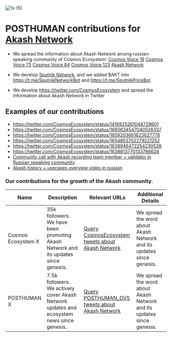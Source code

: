 ![1v (5)](https://github.com/Validator-POSTHUMAN/contributions/assets/92199696/ab385f5e-bfa1-41f5-8a9d-4c7d928bc7c2)
# POSTHUMAN contributions for [Akash Network](https://akash.network/)

- We spread the information about Akash Network among russian-speaking community of Cosmos Ecosystem: 
[Cosmos Voice 16](https://youtu.be/6EeWafRlm-I) 
[Cosmos Voice 73](https://youtu.be/Z6EyoK5vJcg)
[Cosmos Voice 84](https://www.youtube.com/watch?v=yNJDsyL4yU0)
[Cosmos Voice 123](https://www.youtube.com/watch?v=68Ijtt_wXkw)
[Akash Network](https://www.youtube.com/watch?v=Zi3NBSPf8fU)

- We develop [Sputnik Network](https://sputnik.exchange/), and we added $AKT into https://t.me/SputnikNetworkBot and https://t.me/SputnikPriceBot
- We develop https://twitter.com/CosmosEcosystem and spread the information about Akash Network in Twitter

## Examples of our contributions

- https://twitter.com/CosmosEcosystem/status/1416925261048729601
- https://twitter.com/CosmosEcosystem/status/1660634547040526337
- https://twitter.com/CosmosEcosystem/status/1659203661623627778
- https://twitter.com/CosmosEcosystem/status/1654853702279221252
- https://twitter.com/CosmosEcosystem/status/1638946472254230528
- https://twitter.com/CosmosEcosystem/status/1638813770133786624
- [Community call with Akash recording team member + validator in Russian speaking community](https://youtu.be/68Ijtt_wXkw)
- [Akash history + usecases overview video in russian](https://youtu.be/Zi3NBSPf8fU)

### Our contributions for the growth of the Akash community.

| Name               | Description                                              | Relevant URLs                                                                                      | Additional Details                                          |
|--------------------|-----------------------------------------------------------|---------------------------------------------------------------------------------------------------|--------------------------------------------------------------|
| Cosmos Ecosystem X | 35k followers. We have been promoting Akash Network and its updates since genesis. | [Query CosmosEcosystem tweets about Akash Network](https://x.com/search?q=from%3ACosmosEcosystem%20(Akash%20OR%20akashnet_)&src=typed_query&f=live) | We spread the word about Akash Network and its updates since genesis. |
| POSTHUMAN X        | 7.5k followers. We actively cover Akash Network updates and ecosystem news since genesis. | [Query POSTHUMAN_DVS tweets about Akash Network](https://x.com/search?q=from%3APOSTHUMAN_DVS%20(Akash%20OR%20akashnet_)&src=typed_query&f=live) | We spread the word about Akash Network and its updates since genesis. |
